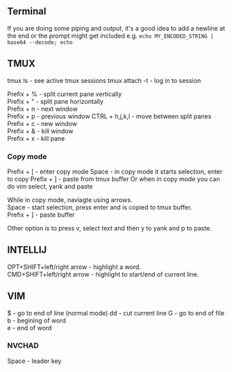 ## Terminal

If you are doing some piping and output, it's a good idea to add a newline at the end or the prompt might get included e.g.
`echo MY_ENCODED_STRING | base64 --decode; echo`

## TMUX

tmux ls - see active tmux sessions
tmux attach -t <name> - log in to session

Prefix + % - split current pane vertically  
Prefix + " - split pane horizontally  
Prefix + n - next window  
Prefix + p - previous window
CTRL + h,j,k,l - move between split panes
Prefix + c - new window  
Prefix + & - kill window  
Prefix + x - kill pane

### Copy mode

Prefix + [ - enter copy mode
Space - in copy mode it starts selection, enter to copy
Prefix + ] - paste from tmux buffer
Or when in copy mode you can do vim select, yank and paste

While in copy mode, naviagte using arrows.  
Space - start selection, press enter and is copied to tmux buffer.  
Prefix + ] - paste buffer

Other option is to press v, select text and then y to yank and p to paste.

## INTELLIJ

OPT+SHIFT+left/right arrow - highlight a word.  
CMD+SHIFT+left/right arrow - highlight to start/end of current line.  

## VIM

$ - go to end of line (normal mode)
dd - cut current line
G - go to end of file
b - begining of word  
e - end of word  

### NVCHAD

Space - leader key
